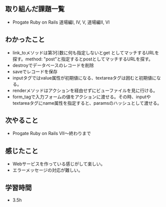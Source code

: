 ## 取り組んだ課題一覧
- Progate Ruby on Rails 道場編Ⅰ, Ⅳ, Ⅴ, 道場編Ⅱ, Ⅵ
## わかったこと
- link_toメソッドは第3引数に何も指定しないとget としてマッチするURLを探す。method: "post"と指定するとpostとしてマッチするURLを探す。
- destroyでデータベースのレコードを削除
- saveでレコードを保存
- inputタグではvalue属性が初期値になる、textareaタグは囲むと初期値になる。
- renderメソッドはアクションを経由せずにビューファイルを見に行ける。
- form_tagで入力フォームの値をアクションに渡せる。その時、inputやtextareaタグにname属性を指定すると、paramsのハッシュとして渡せる。
## 次やること
- Progate Ruby on Rails Ⅶ〜終わりまで
## 感じたこと
- Webサービスを作っている感じがして楽しい。
- エラーメッセージの対応が難しい。  
## 学習時間
- 3.5h